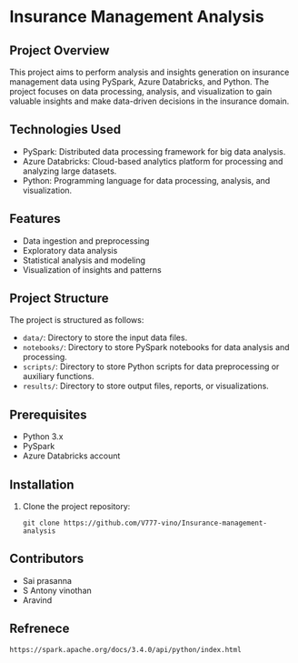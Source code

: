 # Insurance Management Analysis

## Project Overview
This project aims to perform analysis and insights generation on insurance management data using PySpark, Azure Databricks, and Python. The project focuses on data processing, analysis, and visualization to gain valuable insights and make data-driven decisions in the insurance domain.

## Technologies Used
- PySpark: Distributed data processing framework for big data analysis.
- Azure Databricks: Cloud-based analytics platform for processing and analyzing large datasets.
- Python: Programming language for data processing, analysis, and visualization.

## Features
- Data ingestion and preprocessing
- Exploratory data analysis
- Statistical analysis and modeling
- Visualization of insights and patterns

## Project Structure
The project is structured as follows:
- `data/`: Directory to store the input data files.
- `notebooks/`: Directory to store PySpark notebooks for data analysis and processing.
- `scripts/`: Directory to store Python scripts for data preprocessing or auxiliary functions.
- `results/`: Directory to store output files, reports, or visualizations.

## Prerequisites
- Python 3.x
- PySpark
- Azure Databricks account

## Installation
1. Clone the project repository:
   ```shell
   git clone https://github.com/V777-vino/Insurance-management-analysis
   
## Contributors
- Sai prasanna
- S Antony vinothan
- Aravind

## Refrenece
```shell 
https://spark.apache.org/docs/3.4.0/api/python/index.html
